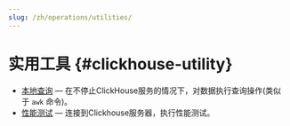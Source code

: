 ```yaml
---
slug: /zh/operations/utilities/
---
```

# 实用工具 {#clickhouse-utility}

-   [本地查询](clickhouse-local.md) —  在不停止ClickHouse服务的情况下，对数据执行查询操作(类似于 `awk` 命令)。
-   [性能测试](clickhouse-benchmark.md) — 连接到Clickhouse服务器，执行性能测试。
